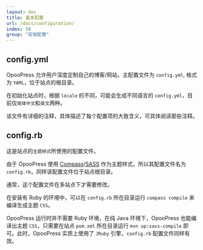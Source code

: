 ```yaml
---
layout: doc
title: 基本配置
url: /docs/configuration/
index: 50
group: "安装配置"
---
```


## config.yml

OpooPress 允许用户深度定制自己的博客/网站，主配置文件为 `config.yml`, 格式为 `YAML`，位于站点的根目录。

在初始化站点时，根据 `locale` 的不同，可能会生成不同语言的 `config.yml`，目前仅`简体中文`和`英文`两种。

该文件有详细的注释，具体描述了每个配置项的大致含义，可具体阅读那些注释。

## config.rb

这是站点的`主题样式`所使用的配置文件。

由于 OpooPress 使用 [Compass](http://compass-style.org/)/[SASS](http://sass-lang.com/) 作为主题样式，所以其配置文件名为 `config.rb`，同样该配置文件位于站点根目录。

通常，这个配置文件在多站点下才需要修改。

在安装有 Ruby 的环境中，可以在 `config.rb` 所在目录运行 `compass compile` 来编译生成主题 `CSS`。

OpooPress 运行时并不需要 Ruby 环境，在纯 Java 环境下，OpooPress 也能编译出主题 `CSS`，只需要在站点 `pom.xml` 所在目录运行 `mvn op:sass-compile` 即可。此时，OpooPress 实质上使用了 `JRuby` 引擎，`config.rb` 配置文件同样有效。

